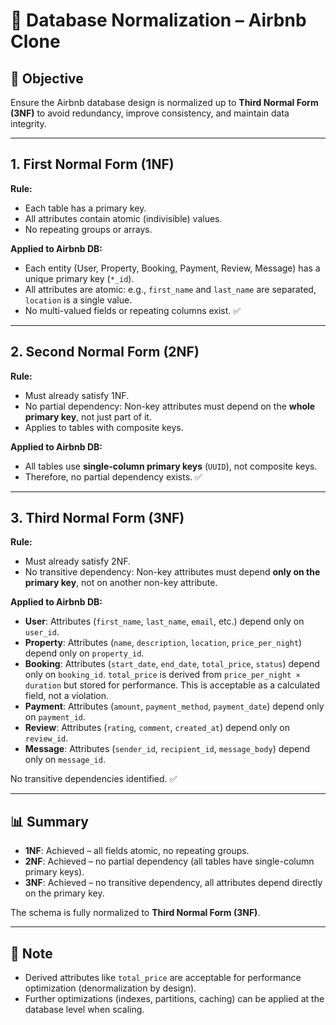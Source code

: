 # 📐 Database Normalization – Airbnb Clone

## 🎯 Objective

Ensure the Airbnb database design is normalized up to **Third Normal Form (3NF)** to avoid redundancy, improve consistency, and maintain data integrity.

---

## 1. First Normal Form (1NF)

**Rule:**

- Each table has a primary key.
- All attributes contain atomic (indivisible) values.
- No repeating groups or arrays.

**Applied to Airbnb DB:**

- Each entity (User, Property, Booking, Payment, Review, Message) has a unique primary key (`*_id`).
- All attributes are atomic: e.g., `first_name` and `last_name` are separated, `location` is a single value.
- No multi-valued fields or repeating columns exist. ✅

---

## 2. Second Normal Form (2NF)

**Rule:**

- Must already satisfy 1NF.
- No partial dependency: Non-key attributes must depend on the **whole primary key**, not just part of it.
- Applies to tables with composite keys.

**Applied to Airbnb DB:**

- All tables use **single-column primary keys** (`UUID`), not composite keys.
- Therefore, no partial dependency exists. ✅

---

## 3. Third Normal Form (3NF)

**Rule:**

- Must already satisfy 2NF.
- No transitive dependency: Non-key attributes must depend **only on the primary key**, not on another non-key attribute.

**Applied to Airbnb DB:**

- **User**: Attributes (`first_name`, `last_name`, `email`, etc.) depend only on `user_id`.
- **Property**: Attributes (`name`, `description`, `location`, `price_per_night`) depend only on `property_id`.
- **Booking**: Attributes (`start_date`, `end_date`, `total_price`, `status`) depend only on `booking_id`. `total_price` is derived from `price_per_night × duration` but stored for performance. This is acceptable as a calculated field, not a violation.
- **Payment**: Attributes (`amount`, `payment_method`, `payment_date`) depend only on `payment_id`.
- **Review**: Attributes (`rating`, `comment`, `created_at`) depend only on `review_id`.
- **Message**: Attributes (`sender_id`, `recipient_id`, `message_body`) depend only on `message_id`.

No transitive dependencies identified. ✅

---

## 📊 Summary

- **1NF**: Achieved – all fields atomic, no repeating groups.
- **2NF**: Achieved – no partial dependency (all tables have single-column primary keys).
- **3NF**: Achieved – no transitive dependency, all attributes depend directly on the primary key.

The schema is fully normalized to **Third Normal Form (3NF)**.

---

## 📌 Note

- Derived attributes like `total_price` are acceptable for performance optimization (denormalization by design).
- Further optimizations (indexes, partitions, caching) can be applied at the database level when scaling.
